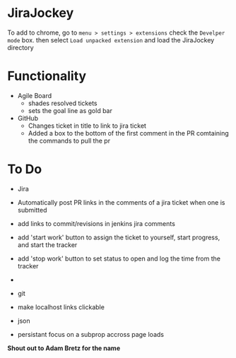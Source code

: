 JiraJockey
==========

To add to chrome, go to `menu > settings > extensions` check the `Develper mode` box. then  select `Load unpacked extension` and load the JiraJockey directory

Functionality
=============

* Agile Board
  * shades resolved tickets
  * sets the goal line as gold bar
* GitHub
  * Changes ticket in title to link to jira ticket 
  * Added a box to the bottom of the first comment in the PR comtaining the commands to pull the pr

To Do
=====

* Jira
 * Automatically post PR links in the comments of a jira ticket when one is submitted
 * add links to commit/revisions in jenkins jira comments
 * add 'start work' button to assign the ticket to yourself, start progress, and start the tracker
 * add 'stop work' button to set status to open and log the time from the tracker
 * 
 
* git
 * make localhost links clickable

* json
 * persistant focus on a subprop accross page loads


**Shout out to Adam Bretz for the name**
